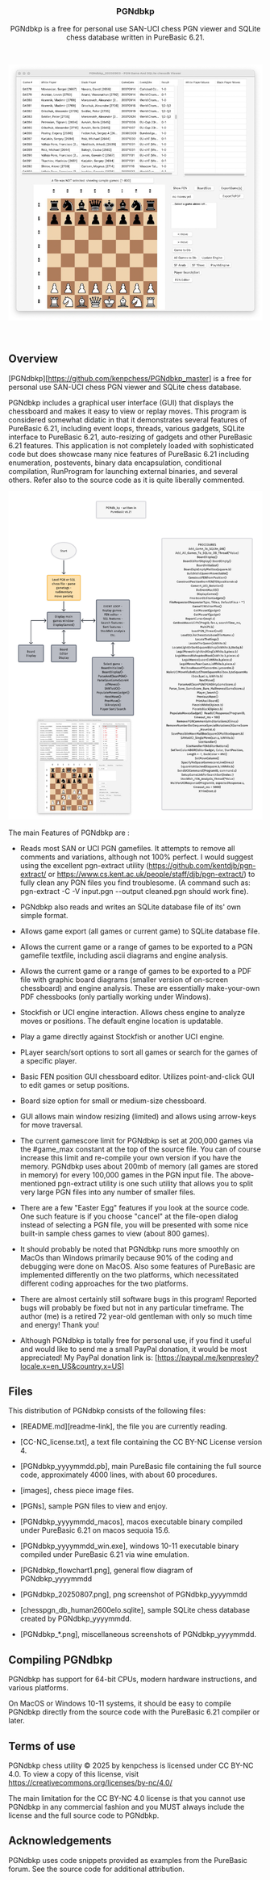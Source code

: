 <div align="center">
  

  <h3>PGNdbkp</h3>

  PGNdbkp is a free for personal use SAN-UCI chess PGN viewer and SQLite chess database
  written in PureBasic 6.21.
  <br>
  
  <br>
  
  ![Alt text](PGNdbkp_20250903_75pct.png "PGNdbko screenshot")

  
  <br>
  

</div>

## Overview

[PGNdbkp][https://github.com/kenpchess/PGNdbkp_master] is a free for personal use
SAN-UCI chess PGN viewer and SQLite chess database.

PGNdbkp  includes a graphical user interface (GUI) that displays the
chessboard and makes it easy to view or replay moves. This program is considered
somewhat didatic in that it demonstrates several features of PureBasic 6.21,
including event loops, threads, various gadgets, SQLite interface to PureBasic
6.21, auto-resizing of gadgets and other PureBasic 6.21 features. This application
is not completely loaded with sophisticated code but does showcase many nice
features of PureBasic 6.21 including enumeration, postevents, binary data
encapsulation, conditional compilation, RunProgram for launching external 
binaries, and several others. Refer also to the source code as it is quite 
liberally commented.

![Alt text](PGNdbkp_flowchart2a.png "PGNdbko overview")


The main Features of PGNdbkp are :

  * Reads most SAN or UCI PGN gamefiles. It attempts to remove all comments
    and variations, although not 100% perfect. I would suggest using the
    excellent pgn-extract utility (https://github.com/kentdjb/pgn-extract/
    or https://www.cs.kent.ac.uk/people/staff/djb/pgn-extract/) to fully
    clean any PGN files you find troublesome. (A command such as:
    pgn-extract -C -V input.pgn --output cleaned.pgn should work fine).
    
  * PGNdbkp also reads and writes an SQLite database file of its' own 
    simple format.
    
  * Allows game export (all games or current game) to SQLite database file.
  
  * Allows the current game or a range of games to be exported to a PGN 
    gamefile textfile, including ascii diagrams and engine analysis.
    
  * Allows the current game or a range of games to be exported to a PDF
    file with graphic board diagrams (smaller version of on-screen
    chessboard) and engine analysis. These are essentially make-your-own
    PDF chessbooks (only partially working under Windows).
  
  * Stockfish or UCI engine interaction. Allows chess engine to analyze moves
    or positions. The default engine location is updatable.
    
  * Play a game directly against Stockfish or another UCI engine.
  
  * PLayer search/sort options to sort all games or search for the
    games of a specific player.
    
  * Basic FEN position GUI chessboard editor. Utilizes point-and-click
    GUI to edit games or setup positions.
    
  * Board size option for small or medium-size chessboard.
  
  * GUI allows main window resizing (limited) and allows using arrow-keys
    for move traversal.
    
  * The current gamescore limit for PGNdbkp is set at 200,000 games via
    the #game_max constant at the top of the source file. You can of
    course increase this limit and re-compile your own version if you
    have the memory. PGNdbkp uses about 200mb of memory (all games are
    stored in memory) for every 100,000 games in the PGN input file.
    The above-mentioned pgn-extract utility is one such utility that
    allows you to split very large PGN files into any number of smaller
    files.
    
  * There are a few "Easter Egg" features if you look at the source code.
    One such feature is if you choose "cancel" at the file-open dialog
    instead of selecting a PGN file, you will be presented with some
    nice built-in sample chess games to view (about 800 games).
    
  * It should probably be noted that PGNdbkp runs more smoothly on MacOs
    than Windows primarily because 90% of the coding and debugging were
    done on MacOS. Also some features of PureBasic are implemented
    differently on the two platforms, which necessitated different
    coding approaches for the two platforms.
    
  * There are almost certainly still software bugs in this program!
    Reported bugs will probably be fixed but not in any particular
    timeframe. The author (me) is a retired 72 year-old gentleman
    with only so much time and energy! Thank you!
    
  * Although PGNdbkp is totally free for personal use, if you find it
    useful and would like to send me a small PayPal donation, it would
    be most appreciated! My PayPal donation link is:
    [https://paypal.me/kenpresley?locale.x=en_US&country.x=US]
    

## Files

This distribution of PGNdbkp consists of the following files:

  * [README.md][readme-link], the file you are currently reading.

  * [CC-NC_license.txt], a text file containing the CC BY-NC
    License version 4.

  * [PGNdbkp_yyyymmdd.pb],  main PureBasic file containing the full source 
    code, approximately 4000 lines, with about 60 procedures.
  
  * [images], chess piece image files.
  
  * [PGNs], sample PGN files to view and enjoy.
  
  * [PGNdbkp_yyyymmdd_macos], macos executable binary compiled under
    PureBasic 6.21 on macos sequoia 15.6.
    
  * [PGNdbkp_yyyymmdd_win.exe], windows 10-11 executable binary compiled
    under PureBasic 6.21 via wine emulation.
    
  * [PGNdbkp_flowchart1.png], general flow diagram of PGNdbkp_yyyymmdd
  
  * [PGNdbkp_20250807.png], png screenshot of PGNdbkp_yyyymmdd
  
  * [chesspgn_db_human2600elo.sqlite], sample SQLite chess database
    created by PGNdbkp_yyyymmdd.
    
  * [PGNdbkp_*.png], miscellaneous screenshots of PGNdbkp_yyyymmdd.
  
  

## Compiling PGNdbkp

PGNdbkp has support for 64-bit CPUs, modern hardware instructions, and various platforms.

On MacOS or Windows 10-11 systems, it should be easy to compile PGNdbkp directly from the
source code with the PureBasic 6.21 compiler or later. 


## Terms of use


PGNdbkp chess utility  © 2025 by kenpchess is licensed under CC BY-NC 4.0. 
To view a copy of this license, visit https://creativecommons.org/licenses/by-nc/4.0/

The main limitation for the CC BY-NC 4.0 license is that you cannot use PGNdbkp in any 
commercial fashion and you MUST always include the license and the full source code to PGNdbkp.

## Acknowledgements

PGNdbkp uses code snippets provided as examples from the PureBasic forum. See the source
code for additional attribution.

[authors-link]:       https://github.com/official-PGNdbkp/PGNdbkp/blob/master/AUTHORS
[commits-link]:       https://github.com/official-PGNdbkp/PGNdbkp/commits/master
